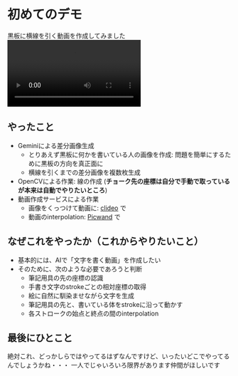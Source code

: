 # 初めてのデモ
黒板に横線を引く動画を作成してみました
<video src="https://github.com/user-attachments/assets/5584f540-bbbd-4659-8a5c-a2f5656b09bc">

## やったこと
- Geminiによる差分画像生成
  - とりあえず黒板に何かを書いている人の画像を作成: 問題を簡単にするために黒板の方向を真正面に
  - 横線を引くまでの差分画像を複数枚生成
- OpenCVによる作業: 線の作成 (**チョーク先の座標は自分で手動で取っているが本来は自動でやりたいところ**)
- 動画作成サービスによる作業
  - 画像をくっつけて動画に: [clideo](https://clideo.com/ja/video-editor) で
  - 動画のinterpolation: [Picwand](https://www.picwand.ai/enhance-video/live-frame-interpolation-free) で

## なぜこれをやったか（これからやりたいこと）
- 基本的には、AIで「文字を書く動画」を作成したい
- そのために、次のような必要であろうと判断
  - 筆記用具の先の座標の認識
  - 手書き文字のstrokeごとの相対座標の取得
  - 絵に自然に馴染ませながら文字を生成
  - 筆記用具の先と、書いている体をstrokeに沿って動かす
  - 各ストロークの始点と終点の間のinterpolation

## 最後にひとこと
絶対これ、どっかしらではやってるはずなんですけど、いったいどこでやってるんでしょうかね・・・
一人でじゃいろいろ限界があります仲間がほしいです
